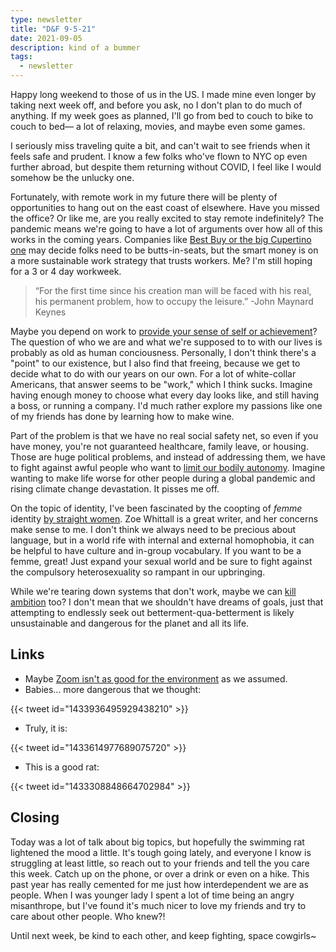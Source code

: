 ```yaml
---
type: newsletter
title: "D&F 9-5-21"
date: 2021-09-05
description: kind of a bummer
tags:
  - newsletter
---
```


Happy long weekend to those of us in the US. I made mine even longer by taking next week off, and before you ask, no I don't plan to do much of anything. If my week goes as planned, I'll go from bed to couch to bike to couch to bed— a lot of relaxing, movies, and maybe even some games.

I seriously miss traveling quite a bit, and can't wait to see friends when it feels safe and prudent. I know a few folks who've flown to NYC op even further abroad, but despite them returning without COVID, I feel like I would somehow be the unlucky one.

Fortunately, with remote work in my future there will be plenty of opportunities to hang out on the east coast of elsewhere. Have you missed the office? Or like me, are you really excited to stay remote indefinitely? The pandemic means we're going to have a lot of arguments over how all of this works in the coming years. Companies like [Best Buy or the big Cupertino one](https://www.newyorker.com/culture/cultural-comment/how-to-achieve-sustainable-remote-work) may decide folks need to be butts-in-seats, but the smart money is on a more sustainable work strategy that trusts workers. Me? I'm still hoping for a 3 or 4 day workweek.

> “For the first time since his creation man will be faced with his real, his permanent problem, how to occupy the leisure.” ‌-John Maynard Keynes

Maybe you depend on work to [provide your sense of self or achievement](https://www.theatlantic.com/ideas/archive/2019/02/religion-workism-making-americans-miserable/583441/)? The question of who we are and what we're supposed to to with our lives is probably as old as human conciousness. Personally, I don't think there's a "point" to our existence, but I also find that freeing, because we get to decide what to do with our years on our own. For a lot of white-collar Americans, that answer seems to be "work," which I think sucks. Imagine having enough money to choose what every day looks like, and still having a boss, or running a company. I'd much rather explore my passions like one of my friends has done by learning how to make wine. 

Part of the problem is that we have no real social safety net, so even if you have money, you're not guaranteed healthcare, family leave, or housing. Those are huge political problems, and instead of addressing them, we have to fight against awful people who want to [limit our bodily autonomy](https://19thnews.org/2021/09/texas-new-abortion-law-what-you-need-know/). Imagine wanting to make life worse for other people during a global pandemic and rising climate change devastation. It pisses me off.

On the topic of identity, I've been fascinated by the coopting of _femme_ identity [by straight women](https://www.harpersbazaar.com/culture/features/a37258757/femme-fatale/). Zoe Whittall is a great writer, and her concerns make sense to me. I don't think we always need to be precious about language, but in a world rife with internal and external homophobia, it can be helpful to have culture and in-group vocabulary. If you want to be a femme, great! Just expand your sexual world and be sure to fight against the compulsory heterosexuality so rampant in our upbringing. 

While we're tearing down systems that don't work, maybe we can [kill ambition](https://forge.medium.com/its-time-to-replace-ambition-with-adaptation-945880f183f1) too? I don't mean that we shouldn't have dreams of goals, just that attempting to endlessly seek out betterment-qua-betterment is likely unsustainable and dangerous for the planet and all its life.

## Links

- Maybe [Zoom isn't as good for the environment](https://davidmytton.blog/zoom-video-conferencing-energy-and-emissions/) as we assumed.
- Babies... more dangerous that we thought:

{{< tweet id="1433936495929438210" >}}

- Truly, it is:

{{< tweet id="1433614977689075720" >}}

- This is a good rat:

{{< tweet id="1433308848664702984" >}}

## Closing

Today was a lot of talk about big topics, but hopefully the swimming rat lightened the mood a little. It's tough going lately, and everyone I know is struggling at least little, so reach out to your friends and tell the you care this week. Catch up on the phone, or over a drink or even on a hike. This past year has really cemented for me just how interdependent we are as people. When I was younger lady I spent a lot of time being an angry misanthrope, but I've found it's much nicer to love my friends and try to care about other people. Who knew?! 

Until next week, be kind to each other, and keep fighting, space cowgirls~